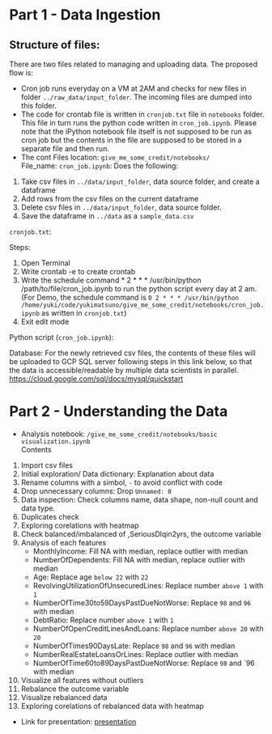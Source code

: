 # Part 1 - Data Ingestion

## Structure of files:
There are two files related to managing and uploading data. The proposed flow is:
- Cron job runs everyday on a VM at 2AM and checks for new files in folder `../raw_data/input_folder`. The incoming files are dumped into this folder.
- The code for crontab file is written in `cronjob.txt` file in `notebooks` folder. This file in turn runs the python code written in `cron_job.ipynb`. Please note that the iPython notebook file itself is not supposed to be run as cron job but the contents in the file are supposed to be stored in a separate file and then run.
- The cont
Files location: `give_me_some_credit/notebooks/`  
File_name: `cron_job.ipynb`: Does the following:

1. Take csv files in `../data/input_folder`, data source folder, and create a dataframe
2. Add rows from the csv files on the current dataframe
3. Delete csv files in `../data/input_folder`, data source folder.
4. Save the dataframe in `../data` as a `sample_data.csv`

`cronjob.txt`: 

Steps:
1. Open Terminal
2. Write crontab -e to create crontab
3. Write the schedule command * 2 * * * /usr/bin/python /path/to/file/cron_job.ipynb to run the python script every day at 2 am.
    (For Demo, the schedule command is `0 2 * * * /usr/bin/python /home/yuki/code/yukimatsuno/give_me_some_credit/notebooks/cron_job.ipynb` as written in `cronjob.txt`)
4. Exit edit mode

Python script (`cron_job.ipynb`):

Database:
For the newly retrieved csv files, the contents of these files will be uploaded to GCP SQL server following steps in this link below,
so that the data is accessible/readable by multiple data scientists in parallel.
https://cloud.google.com/sql/docs/mysql/quickstart



# Part 2 - Understanding the Data

* Analysis notebook: `/give_me_some_credit/notebooks/basic visualization.ipynb`  
Contents
1. Import csv files 
2. Initial exploration/ Data dictionary: Explanation about data
3. Rename columns with a simbol, `-` to avoid conflict with code
4. Drop unnecessary columns: Drop `Unnamed: 0`
5. Data inspection: Check columns name, data shape, non-null count and data type.
6. Duplicates check
7. Exploring corelations with heatmap
8. Check balanced/imbalanced of ,SeriousDlqin2yrs, the outcome variable
9. Analysis of each features
    - MonthlyIncome: Fill NA with median, replace outlier with median
    - NumberOfDependents: Fill NA with median, replace outlier with median
    - Age: Replace age `below 22` with `22`
    - RevolvingUtilizationOfUnsecuredLines: Replace number `above 1` with `1`
    - NumberOfTime30to59DaysPastDueNotWorse: Replace `98` and `96` with median
    - DebtRatio: Replace number `above 1` with `1`
    - NumberOfOpenCreditLinesAndLoans: Replace number `above 20` with `20`
    - NumberOfTimes90DaysLate: Replace `98` and `96` with median
    - NumberRealEstateLoansOrLines: Replace outlier with median
    - NumberOfTime60to89DaysPastDueNotWorse: Replace `98` and `96 with median
10. Visualize all features without outliers
11. Rebalance the outcome variable
12. Visualize rebalanced data
13. Exploring corelations of rebalanced data with heatmap

* Link for presentation:
[presentation](https://docs.google.com/presentation/d/1-GGzOW6ZuIzJ7VYZbPh5p0Q8gFSJQqsPzrBitE-rs6Y/edit?usp=sharing)



